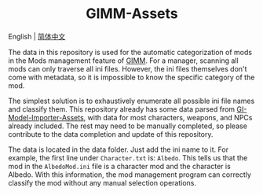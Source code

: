 <h1 align="center">GIMM-Assets</h1>

English | [简体中文](README_zh-CN.md)

The data in this repository is used for the automatic categorization of mods in the Mods management feature of [GIMM](https://github.com/jianxingxuejian/GIMM). For a manager, scanning all mods can only traverse all ini files. However, the ini files themselves don't come with metadata, so it is impossible to know the specific category of the mod.

The simplest solution is to exhaustively enumerate all possible ini file names and classify them. This repository already has some data parsed from [GI-Model-Importer-Assets](https://github.com/SilentNightSound/GI-Model-Importer-Assets), with data for most characters, weapons, and NPCs already included. The rest may need to be manually completed, so please contribute to the data completion and update of this repository.

The data is located in the data folder. Just add the ini name to it. For example, the first line under `Character.txt` is: `Albedo`. This tells us that the mod in the `AlbedoMod.ini` file is a character mod and the character is Albedo. With this information, the mod management program can correctly classify the mod without any manual selection operations.
